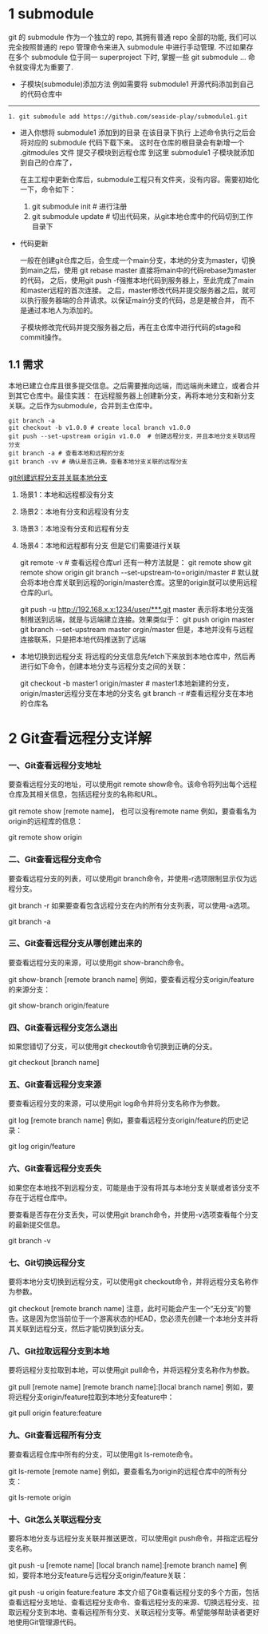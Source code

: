 # 1 submodule
git 的 submodule 作为一个独立的 repo, 其拥有普通 repo 全部的功能, 我们可以完全按照普通的 repo 管理命令来进入 submodule 中进行手动管理. 不过如果存在多个 submodule 位于同一 superproject 下时, 掌握一些 git submodule ... 命令就变得尤为重要了.


- 子模块(submodule)添加方法
例如需要将 submodule1 开源代码添加到自己的代码仓库中
****
    1. git submodule add https://github.com/seaside-play/submodule1.git

- 进入你想将 submodule1 添加到的目录
在该目录下执行
上述命令执行之后会将对应的 submodule 代码下载下来。
这时在仓库的根目录会有新增一个 .gitmodules 文件
提交子模块到远程仓库
到这里 submodule1 子模块就添加到自己的仓库了，


    在主工程中更新仓库后，submodule工程只有文件夹，没有内容。需要初始化一下，命令如下：
    1. git submodule init # 进行注册
    2. git submodule update # 切出代码来，从git本地仓库中的代码切到工作目录下

- 代码更新
    
    一般在创建git仓库之后，会生成一个main分支，本地的分支为master，切换到main之后，使用
    git rebase master 直接将main中的代码rebase为master的代码，
    之后，使用git push -f强推本地代码到服务器上，至此完成了main和master远程的首次连接。
    之后，master修改代码并提交服务器之后，就可以执行服务器端的合并请求。以保证main分支的代码，总是是被合并，
    而不是通过本地人为添加的。

    子模块修改完代码并提交服务器之后，再在主仓库中进行代码的stage和commit操作。


## 1.1 需求

本地已建立仓库且很多提交信息。之后需要推向远端，而远端尚未建立，或者合并到其它仓库中。最佳实践：
在远程服务器上创建新分支，再将本地分支和新分支关联。之后作为submodule，合并到主仓库中。

    git branch -a
    git checkout -b v1.0.0 # create local branch v1.0.0
    git push --set-upstream origin v1.0.0  # 创建远程分支，并且本地分支关联远程分支
    git branch -a # 查看本地和远程的分支
    git branch -vv # 确认是否正确，查看本地分支关联的远程分支

[git创建远程分支并关联本地分支](https://blog.csdn.net/longfeng995/article/details/128478961)

1. 场景1：本地和远程都没有分支
2. 场景2：本地有分支和远程没有分支
3. 场景3：本地没有分支和远程有分支
4. 场景4：本地和远程都有分支
  但是它们需要进行关联

    git remote -v # 查看远程仓库url 还有一种方法就是：
    git remote show  git remote show origin
    git branch --set-upstream-to=origin/master # 默认就会将本地仓库关联到远程的origin/master仓库。这里的origin就可以使用远程仓库的url。

    git push -u http://192.168.x.x:1234/user/***.git master
    表示将本地分支强制推送到远端，就是与远端建立连接。效果类似于：
    git push origin master
    git branch --set-upstream master orgin/master
    但是，本地并没有与远程连接联系，只是把本地代码推送到了远端

- 本地切换到远程分支
    将远程的分支信息先fetch下来放到本地仓库中，然后再进行如下命令，创建本地分支与远程分支之间的关联：
    
    git checkout -b master1 origin/master # master1本地新建的分支，origin/master远程分支在本地的分支名
    git branch -r #查看远程分支在本地的仓库名


# 2 Git查看远程分支详解
### 一、Git查看远程分支地址
要查看远程分支的地址，可以使用git remote show命令。该命令将列出每个远程仓库及其相关信息，包括远程分支的名称和URL。

git remote show [remote name]， 也可以没有remote name
例如，要查看名为origin的远程库的信息：

git remote show origin

### 二、Git查看远程分支命令
要查看远程分支的列表，可以使用git branch命令，并使用-r选项限制显示仅为远程分支。

git branch -r
如果要查看包含远程分支在内的所有分支列表，可以使用-a选项。

git branch -a
### 三、Git查看远程分支从哪创建出来的
要查看远程分支的来源，可以使用git show-branch命令。

git show-branch [remote branch name]
例如，要查看远程分支origin/feature的来源分支：

git show-branch origin/feature
### 四、Git查看远程分支怎么退出
如果您错切了分支，可以使用git checkout命令切换到正确的分支。

git checkout [branch name]
### 五、Git查看远程分支来源
要查看远程分支的来源，可以使用git log命令并将分支名称作为参数。

git log [remote branch name]
例如，要查看远程分支origin/feature的历史记录：

git log origin/feature
### 六、Git查看远程分支丢失
如果您在本地找不到远程分支，可能是由于没有将其与本地分支关联或者该分支不存在于远程仓库中。

要查看是否存在分支丢失，可以使用git branch命令，并使用-v选项查看每个分支的最新提交信息。

git branch -v
### 七、Git切换远程分支
要将本地分支切换到远程分支，可以使用git checkout命令，并将远程分支名称作为参数。

git checkout [remote branch name]
注意，此时可能会产生一个“无分支”的警告。这是因为您当前位于一个游离状态的HEAD，您必须先创建一个本地分支并将其关联到远程分支，然后才能切换到该分支。

### 八、Git拉取远程分支到本地
要将远程分支拉取到本地，可以使用git pull命令，并将远程分支名称作为参数。

git pull [remote name] [remote branch name]:[local branch name]
例如，要将远程分支origin/feature拉取到本地分支feature中：

git pull origin feature:feature
### 九、Git查看远程所有分支
要查看远程仓库中所有的分支，可以使用git ls-remote命令。

git ls-remote [remote name]
例如，要查看名为origin的远程仓库中的所有分支：

git ls-remote origin
### 十、Git怎么关联远程分支
要将本地分支与远程分支关联并推送更改，可以使用git push命令，并指定远程分支名称。

git push -u [remote name] [local branch name]:[remote branch name]
例如，要将本地分支feature与远程分支origin/feature关联：

git push -u origin feature:feature
本文介绍了Git查看远程分支的多个方面，包括查看远程分支地址、查看远程分支命令、查看远程分支的来源、切换远程分支、拉取远程分支到本地、查看远程所有分支、关联远程分支等。希望能够帮助读者更好地使用Git管理源代码。
